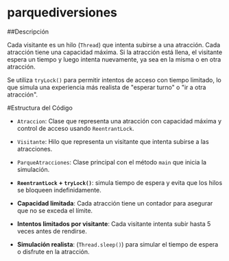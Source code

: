 # parquediversiones
##Descripción

Cada visitante es un hilo (`Thread`) que intenta subirse a una atracción. Cada atracción tiene una capacidad máxima. Si la atracción está llena, el visitante espera un tiempo y luego intenta nuevamente, ya sea en la misma o en otra atracción.

Se utiliza `tryLock()` para permitir intentos de acceso con tiempo limitado, lo que simula una experiencia más realista de "esperar turno" o "ir a otra atracción".

#Estructura del Código

- `Atraccion`: Clase que representa una atracción con capacidad máxima y control de acceso usando `ReentrantLock`.
- `Visitante`: Hilo que representa un visitante que intenta subirse a las atracciones.
- `ParqueAtracciones`: Clase principal con el método `main` que inicia la simulación.


- **`ReentrantLock` + `tryLock()`**: simula tiempo de espera y evita que los hilos se bloqueen indefinidamente.
- **Capacidad limitada**: Cada atracción tiene un contador  para asegurar que no se exceda el límite.
- **Intentos limitados por visitante**: Cada visitante intenta subir hasta 5 veces antes de rendirse.
- **Simulación realista**: (`Thread.sleep()`) para simular el tiempo de espera o disfrute en la atracción.

